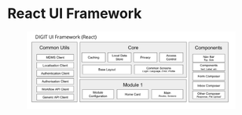 # React UI Framework

<figure><img src="../../../.gitbook/assets/image (1) (1) (1).png" alt=""><figcaption></figcaption></figure>
